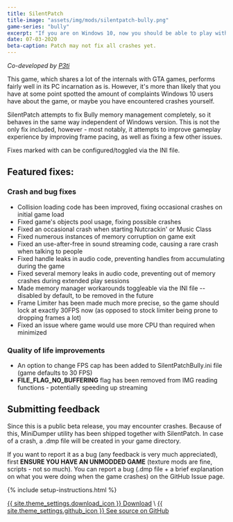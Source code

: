 ```yaml
---
title: SilentPatch
title-image: "assets/img/mods/silentpatch-bully.png"
game-series: "bully"
excerpt: "If you are on Windows 10, now you should be able to play without crashes."
date: 07-03-2020
beta-caption: Patch may not fix all crashes yet.
---
```


*Co-developed by [P3ti](https://github.com/P3ti)*

This game, which shares a lot of the internals with GTA games, performs fairly well in its PC incarnation as is.
However, it's more than likely that you have at some point spotted the amount of complaints Windows 10
users have about the game, or maybe you have encountered crashes yourself.

SilentPatch attempts to fix Bully memory management completely, so it behaves in the same way independent
of Windows version. This is not the only fix included, however - most notably, it attempts to improve
gameplay experience by improving frame pacing, as well as fixing a few other issues.

Fixes marked with <i class="fas fa-cog"></i> can be configured/toggled via the INI file.

## Featured fixes:
### Crash and bug fixes
* Collision loading code has been improved, fixing occasional crashes on initial game load
* Fixed game's objects pool usage, fixing possible crashes
* Fixed an occasional crash when starting Nutcrackin' or Music Class
* Fixed numerous instances of memory corruption on game exit
* Fixed an use-after-free in sound streaming code, causing a rare crash when talking to people
* Fixed handle leaks in audio code, preventing handles from accumulating during the game
* Fixed several memory leaks in audio code, preventing out of memory crashes during extended play sessions
* <i class="fas fa-cog"></i> Made memory manager workarounds toggleable via the INI file -- disabled by default, to be removed in the future
* Frame Limiter has been made much more precise, so the game should lock at exactly 30FPS now
  (as opposed to stock limiter being prone to dropping frames a lot)
* Fixed an issue where game would use more CPU than required when minimized

### Quality of life improvements
* <i class="fas fa-cog"></i> An option to change FPS cap has been added to SilentPatchBully.ini file (game defaults to 30 FPS)
* **FILE_FLAG_NO_BUFFERING** flag has been removed from IMG reading functions - potentially speeding up streaming


## Submitting feedback
Since this is a public beta release, you may encounter crashes. Because of this, MiniDumper utility has
been shipped together with SilentPatch. In case of a crash, a .dmp file will be created in your game directory.

If you want to report it as a bug (any feedback is very much appreciated), first **ENSURE YOU HAVE AN UNMODDED GAME**
(texture mods are fine, scripts - not so much). You can report a bug (.dmp file + a brief explanation on what
you were doing when the game crashes) on the GitHub Issue page.

{% include setup-instructions.html %}

<a href="https://github.com/CookiePLMonster/SilentPatchBully/releases/download/BUILD-3-TEST/SilentPatchBully.zip" class="button" role="button">{{ site.theme_settings.download_icon }} Download</a> \\
<a href="https://github.com/CookiePLMonster/SilentPatchBully" class="button github" role="button">{{ site.theme_settings.github_icon }} See source on GitHub</a>